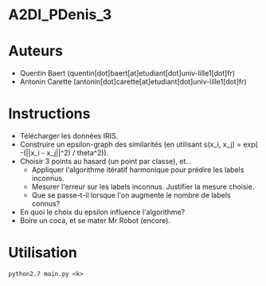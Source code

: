 # A2DI_PDenis_3

# Auteurs

*	Quentin Baert (quentin[dot]baert[at]etudiant[dot]univ-lille1[dot]fr)
*	Antonin Carette (antonin[dot]carette[at]etudiant[dot]univ-lille1[dot]fr)

# Instructions

*	Télécharger les données IRIS.
*	Construire un epsilon-graph des similarités (en utilisant s(x_i, x_j) = exp( -(||x_i - x_j||^2) / theta^2)).
*	Choisir 3 points au hasard (un point par classe), et...
	*	Appliquer l'algorithme itératif harmonique pour prédire les labels inconnus.
	*	Mesurer l'erreur sur les labels inconnus. Justifier la mesure choisie.
	*	Que se passe-t-il lorsque l'on augmente le nombre de labels connus?
*	En quoi le choix du epsilon influence l'algorithme?
*	Boire un coca, et se mater Mr Robot (encore).

# Utilisation

```python2.7 main.py <k>```
